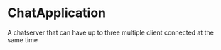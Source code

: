 # ChatApplication
A chatserver that can have up to three multiple client connected at the same time
